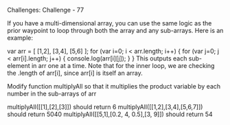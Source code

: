 Challenges: Challenge - 77

If you have a multi-dimensional array, you can use the same logic as the prior waypoint to loop through both the array and any sub-arrays. Here is an example:

var arr = [
  [1,2], [3,4], [5,6]
];
for (var i=0; i < arr.length; i++) {
  for (var j=0; j < arr[i].length; j++) {
    console.log(arr[i][j]);
  }
}
This outputs each sub-element in arr one at a time. Note that for the inner loop, we are checking the .length of arr[i], since arr[i] is itself an array.


Modify function multiplyAll so that it multiplies the product variable by each number in the sub-arrays of arr

multiplyAll([[1],[2],[3]]) should return 6
multiplyAll([[1,2],[3,4],[5,6,7]]) should return 5040
multiplyAll([[5,1],[0.2, 4, 0.5],[3, 9]]) should return 54